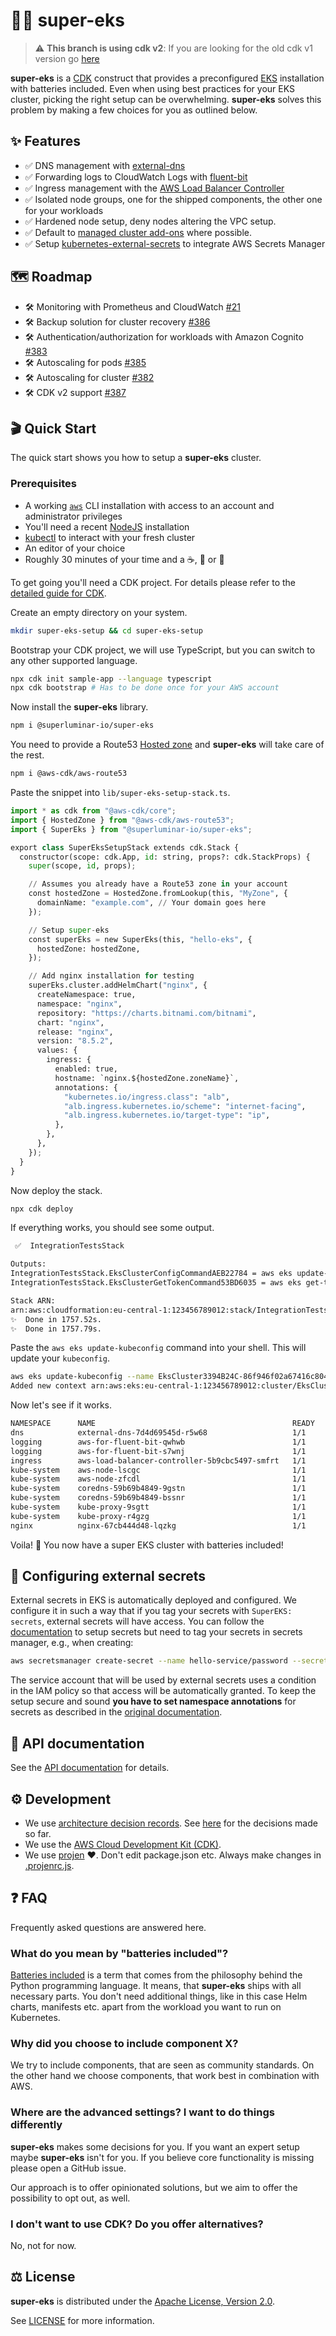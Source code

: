 # :superhero_woman: super-eks

> :warning: **This branch is using cdk v2**: If you are looking for the old cdk v1 version go [here](https://github.com/superluminar-io/super-eks/tree/cdk-v1)

**super-eks** is a [CDK]((github.com/aws-cdk/cdk)) construct that provides a preconfigured [EKS](https://aws.amazon.com/eks/) installation with batteries included.
Even when using best practices for your EKS cluster, picking the right setup can be overwhelming.
**super-eks** solves this problem by making a few choices for you as outlined below.

## :sparkles: Features

* :white_check_mark: DNS management with [external-dns](https://github.com/kubernetes-sigs/external-dns)
* :white_check_mark: Forwarding logs to CloudWatch Logs with [fluent-bit](https://github.com/aws/aws-for-fluent-bit)
* :white_check_mark: Ingress management with the [AWS Load Balancer Controller](https://github.com/kubernetes-sigs/aws-load-balancer-controller)
* :white_check_mark: Isolated node groups, one for the shipped components, the other one for your workloads
* :white_check_mark: Hardened node setup, deny nodes altering the VPC setup.
* :white_check_mark: Default to [managed cluster add-ons](https://docs.aws.amazon.com/eks/latest/userguide/update-cluster.html#update-cluster-add-ons) where possible.
* :white_check_mark: Setup [kubernetes-external-secrets](https://github.com/external-secrets/kubernetes-external-secrets) to integrate AWS Secrets Manager

## :world_map: Roadmap

* :hammer_and_wrench: Monitoring with Prometheus and CloudWatch [#21](/../../issues/21)
* :hammer_and_wrench: Backup solution for cluster recovery [#386](/../../issues/386)
* :hammer_and_wrench: Authentication/authorization for workloads with Amazon Cognito [#383](/../../issues/383)
* :hammer_and_wrench: Autoscaling for pods [#385](/../../issues/385)
* :hammer_and_wrench: Autoscaling for cluster [#382](/../../issues/385)
* :hammer_and_wrench: CDK v2 support [#387](/../../issues/387)

## :clapper: Quick Start

The quick start shows you how to setup a **super-eks** cluster.

### Prerequisites

* A working [`aws`](https://aws.amazon.com/cli/) CLI installation with access to an account and administrator privileges
* You'll need a recent [NodeJS](https://nodejs.org) installation
* [kubectl](https://kubernetes.io/docs/tasks/tools/install-kubectl/) to interact with your fresh cluster
* An editor of your choice
* Roughly 30 minutes of your time and a :coffee:, :tea: or :beverage_box:

To get going you'll need a CDK project. For details please refer to the [detailed guide for CDK](https://docs.aws.amazon.com/cdk/latest/guide/hello_world.html).

Create an empty directory on your system.

```bash
mkdir super-eks-setup && cd super-eks-setup
```

Bootstrap your CDK project, we will use TypeScript, but you can switch to any other supported language.

```bash
npx cdk init sample-app --language typescript
npx cdk bootstrap # Has to be done once for your AWS account
```

Now install the **super-eks** library.

```bash
npm i @superluminar-io/super-eks
```

You need to provide a Route53 [Hosted zone](https://docs.aws.amazon.com/cdk/api/latest/docs/@aws-cdk_aws-route53.HostedZone.html) and **super-eks** will take care of the rest.

```bash
npm i @aws-cdk/aws-route53
```

Paste the snippet into `lib/super-eks-setup-stack.ts`.

```python
import * as cdk from "@aws-cdk/core";
import { HostedZone } from "@aws-cdk/aws-route53";
import { SuperEks } from "@superluminar-io/super-eks";

export class SuperEksSetupStack extends cdk.Stack {
  constructor(scope: cdk.App, id: string, props?: cdk.StackProps) {
    super(scope, id, props);

    // Assumes you already have a Route53 zone in your account
    const hostedZone = HostedZone.fromLookup(this, "MyZone", {
      domainName: "example.com", // Your domain goes here
    });

    // Setup super-eks
    const superEks = new SuperEks(this, "hello-eks", {
      hostedZone: hostedZone,
    });

    // Add nginx installation for testing
    superEks.cluster.addHelmChart("nginx", {
      createNamespace: true,
      namespace: "nginx",
      repository: "https://charts.bitnami.com/bitnami",
      chart: "nginx",
      release: "nginx",
      version: "8.5.2",
      values: {
        ingress: {
          enabled: true,
          hostname: `nginx.${hostedZone.zoneName}`,
          annotations: {
            "kubernetes.io/ingress.class": "alb",
            "alb.ingress.kubernetes.io/scheme": "internet-facing",
            "alb.ingress.kubernetes.io/target-type": "ip",
          },
        },
      },
    });
  }
}
```

Now deploy the stack.

```bash
npx cdk deploy
```

If everything works, you should see some output.

```bash
 ✅  IntegrationTestsStack

Outputs:
IntegrationTestsStack.EksClusterConfigCommandAEB22784 = aws eks update-kubeconfig --name EksCluster3394B24C-86f946f02a67416c80413e123d58b628 --region eu-central-1 --role-arn arn:aws:iam::123456789012:role/IntegrationTestsStack-EksClusterMastersRoleA746276-GNW143CGOXG7
IntegrationTestsStack.EksClusterGetTokenCommand53BD6035 = aws eks get-token --cluster-name EksCluster3394B24C-86f946f02a67416c80413e123d58b628 --region eu-central-1 --role-arn arn:aws:iam::123456789012:role/IntegrationTestsStack-EksClusterMastersRoleA746276-GNW143CGOXG7

Stack ARN:
arn:aws:cloudformation:eu-central-1:123456789012:stack/IntegrationTestsStack/06273460-660e-11eb-b4d9-06da4ef2f41a
✨  Done in 1757.52s.
✨  Done in 1757.79s.
```

Paste the `aws eks update-kubeconfig` command into your shell. This will update your `kubeconfig`.

```bash
aws eks update-kubeconfig --name EksCluster3394B24C-86f946f02a67416c80413e123d58b628 --region eu-central-1 --role-arn arn:aws:iam::123456789012:role/IntegrationTestsStack-EksClusterMastersRoleA746276-GNW143CGOXG7
Added new context arn:aws:eks:eu-central-1:123456789012:cluster/EksCluster3394B24C-86f946f02a67416c80413e123d58b628 to /home/super-eks/.kube/config
```

Now let's see if it works.

```bash
NAMESPACE      NAME                                            READY   STATUS    RESTARTS   AGE
dns            external-dns-7d4d69545d-r5w68                   1/1     Running   0          14m
logging        aws-for-fluent-bit-qwhwb                        1/1     Running   0          14m
logging        aws-for-fluent-bit-s7wnj                        1/1     Running   0          14m
ingress        aws-load-balancer-controller-5b9cbc5497-smfrt   1/1     Running   0          14m
kube-system    aws-node-lscgc                                  1/1     Running   0          18m
kube-system    aws-node-zfcdl                                  1/1     Running   0          18m
kube-system    coredns-59b69b4849-9gstn                        1/1     Running   0          25m
kube-system    coredns-59b69b4849-bssnr                        1/1     Running   0          25m
kube-system    kube-proxy-9sgtt                                1/1     Running   0          18m
kube-system    kube-proxy-r4gzg                                1/1     Running   0          18m
nginx          nginx-67cb444d48-lqzkg                          1/1     Running   0          14m
```

Voila! :tada: You now have a super EKS cluster with batteries included!

## :lock_with_ink_pen: Configuring external secrets

External secrets in EKS is automatically deployed and configured. We configure it in such a way that if you tag your secrets with `SuperEKS: secrets`, external secrets will have access. You can follow
the [documentation](https://github.com/external-secrets/kubernetes-external-secrets) to setup secrets but need to tag your secrets in secrets manager, e.g., when creating:

```bash
aws secretsmanager create-secret --name hello-service/password --secret-string "1234" --tags Key=SuperEKS,Value=secrets
```

The service account that will be used by external secrets uses a condition in the IAM policy so that access will be automatically granted.
To keep the setup secure and sound **you have to set namespace annotations** for secrets as described in the
[original documentation](https://github.com/external-secrets/kubernetes-external-secrets#using-namespace-annotation).

## :open_book: API documentation

See the [API documentation](./API.md) for details.

## :gear: Development

* We use [architecture decision records](https://github.com/joelparkerhenderson/architecture_decision_record/blob/master/adr_template_by_michael_nygard.md). See [here](docs/decisions) for the decisions made so far.
* We use the [AWS Cloud Development Kit (CDK)](github.com/aws-cdk/cdk).
* We use [projen](https://github.com/projen/projen/blob/main/API.md#projen-awscdkconstructlibrary) :heart:. Don't edit package.json etc. Always make changes in [.projenrc.js](./.projenrc.js).

## :question: FAQ

Frequently asked questions are answered here.

### What do you mean by "batteries included"?

[Batteries included](https://www.python.org/dev/peps/pep-0206/#batteries-included-philosophy) is a term that comes from the philosophy behind the Python programming language.
It means, that **super-eks** ships with all necessary parts. You don't need additional things, like in this case Helm charts, manifests etc. apart from the workload you want to run on Kubernetes.

### Why did you choose to include component X?

We try to include components, that are seen as community standards. On the other hand we choose components,
that work best in combination with AWS.

### Where are the advanced settings? I want to do things differently

**super-eks** makes some decisions for you. If you want an expert setup maybe **super-eks** isn't for you.
If you believe core functionality is missing please open a GitHub issue.

Our approach is to offer opinionated solutions, but we aim to offer the possibility to opt out, as well.

### I don't want to use CDK? Do you offer alternatives?

No, not for now.

## :balance_scale: License

**super-eks** is distributed under the [Apache License, Version 2.0](https://www.apache.org/licenses/LICENSE-2.0).

See [LICENSE](./LICENSE) for more information.
